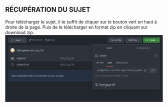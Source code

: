 ## RÉCUPÉRATION DU SUJET
Pour télécharger le sujet, il te suffit de cliquer sur le bouton vert en haut à droite de la page.
Puis de le télécharger en format zip en cliquant sur download zip.![](assets/Subject_dl.png)